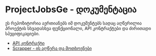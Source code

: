 # ProjectJobsGe - დოკუმენტაცია

ეს რეპოზიტორია აერთიანებს იმ დოკუმენტებს სადაც აღწერილია პროექტის სხვადასხვა ფუნქციონალი, API კონტრაქტები და ძირითადი სპეციფიკაციები. 

* [API კონტრაქტი](https://github.com/ProjectJobsGe/Docs/blob/master/api/contract.md)
* [Scrapper - ის აღწერა და მოთხოვნები](https://github.com/ProjectJobsGe/Docs/blob/master/scrapper/Readme.md)
